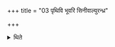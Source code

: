 +++
title = "03 पृथिवि भूवरि सिनीवाल्युरन्ध्र"

+++

<details><summary>थिते</summary>

पृथिवि भूवरि सिनीवाल्युरन्ध्र आचित्ते मनस्ते भुवो विवस्त इति वसतीवरीषु सवनीयासु वा विषिक्तासु सप्ताहुतीर्हुत्वा ३
</details>
